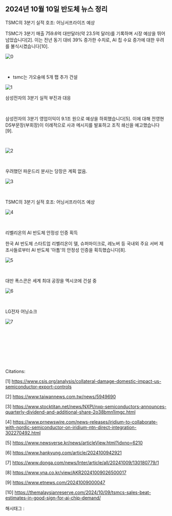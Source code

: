 ## 2024년 10월 10일 반도체 뉴스 정리

TSMC의 3분기 실적 호조: 어닝서프라이즈 예상

TSMC가 3분기 매출 759.6억 대만달러(약 23.5억 달러)를 기록하며 시장 예상을 뛰어넘었습니다[2]. 이는 전년 동기 대비 39% 증가한 수치로, AI 칩 수요 증가에 대한 우려를 불식시켰습니다[10].

![0](/asset/img/223613134386/0.png)

​

+ tsmc는 가오슝에 5개 팹 추가 건설

![1](/asset/img/223613134386/1.png)

삼성전자의 3분기 실적 부진과 대응

​

삼성전자의 3분기 영업이익이 9.1조 원으로 예상을 하회했습니다[5]. 이에 대해 전영현 DS부문장(부회장)이 이례적으로 사과 메시지를 발표하고 조직 쇄신을 예고했습니다[9].

​

![2](/asset/img/223613134386/2.png)

​

우려했던 파운드리 분사는 당장은 계획 없음.

![3](/asset/img/223613134386/3.png)

​

TSMC의 3분기 실적 호조: 어닝서프라이즈 예상

![4](/asset/img/223613134386/4.png)

​

리벨리온의 AI 반도체 안정성 인증 획득

한국 AI 반도체 스타트업 리벨리온이 델, 슈퍼마이크로, 레노버 등 국내외 주요 서버 제조사들로부터 AI 반도체 '아톰'의 안정성 인증을 획득했습니다[8].

![5](/asset/img/223613134386/5.png)

​

대만 폭스콘은 세계 최대 공장을 멕시코에 건설 중

![6](/asset/img/223613134386/6.png)

​

LG전자 어닝쇼크 

![7](/asset/img/223613134386/7.png)

​

​

​

​

Citations:

[1] https://www.csis.org/analysis/collateral-damage-domestic-impact-us-semiconductor-export-controls

[2] https://www.taiwannews.com.tw/news/5949690

[3] https://www.stocktitan.net/news/NXPI/nxp-semiconductors-announces-quarterly-dividend-and-additional-share-2o38bmn1imgc.html

[4] https://www.prnewswire.com/news-releases/iridium-to-collaborate-with-nordic-semiconductor-on-iridium-ntn-direct-integration-302270492.html

[5] https://www.newsverse.kr/news/articleView.html?idxno=6210

[6] https://www.hankyung.com/article/2024100942921

[7] https://www.donga.com/news/Inter/article/all/20241009/130180779/1

[8] https://www.yna.co.kr/view/AKR20241009026500017

[9] https://www.etnews.com/20241009000047

[10] https://themalaysianreserve.com/2024/10/09/tsmcs-sales-beat-estimates-in-good-sign-for-ai-chip-demand/

 해시태그 : 